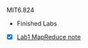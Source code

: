 MIT6.824  
* Finished Labs  
- [x] [Lab1 MapReduce note](http://plutolove.hatenablog.com/entry/2017/03/29/162635)